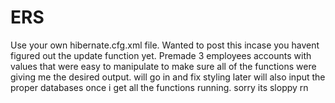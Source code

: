 # ERS
Use your own hibernate.cfg.xml file. Wanted to post this incase you havent figured out the update function yet. 
Premade 3 employees accounts with values that were easy to manipulate to make sure all of the functions were
giving me the desired output. will go in and fix styling later will also input the proper databases once i get all the functions 
running. sorry its sloppy rn
